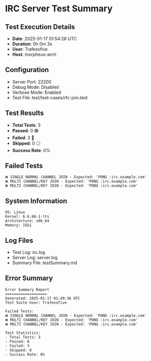 # IRC Server Test Summary
## Test Execution Details

- **Date**: 2025-01-17 01:54:28 UTC
- **Duration**: 0h 0m 3s
- **User**: Trafexofive
- **Host**: morpheus-arch

## Configuration
- Server Port: 22200
- Debug Mode: Disabled
- Verbose Mode: Enabled
- Test File: test/test-cases/rfc-join.test

## Test Results
- **Total Tests**: 3
- **Passed**: 0 🟢
- **Failed**: 3 🔴
- **Skipped**: 0 ⚪
- **Success Rate**: 0%

## Failed Tests
```
❌ SINGLE NORMAL CHANNEL JOIN - Expected: 'PONG :irc.example.com'
❌ MULTI CHANNEL/KEY JOIN - Expected: 'PONG :irc.example.com'
❌ MULTI CHANNEL/KEY JOIN - Expected: 'PONG :irc.example.com'
```

## System Information
```
OS: Linux
Kernel: 6.6.68-1-lts
Architecture: x86_64
Memory: 15Gi
```

## Log Files
- Test Log: irc.log
- Server Log: server.log
- Summary File: testSummary.md


## Error Summary
```
Error Summary Report
===================
Generated: 2025-01-17 01:49:36 UTC
Test Suite User: Trafexofive

Failed Tests:
❌ SINGLE NORMAL CHANNEL JOIN - Expected: 'PONG :irc.example.com'
❌ MULTI CHANNEL/KEY JOIN - Expected: 'PONG :irc.example.com'
❌ MULTI CHANNEL/KEY JOIN - Expected: 'PONG :irc.example.com'

Test Statistics:
- Total Tests: 3
- Passed: 0
- Failed: 3
- Skipped: 0
- Success Rate: 0%
```
